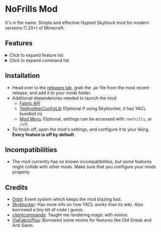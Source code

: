# NoFrills Mod

It's in the name. Simple and effective Hypixel Skyblock mod for modern versions (1.20+) of Minecraft.

## Features

<details>
<summary>Click to expand feature list</summary>

### General

- **Player**

    - **Auto Sprint**
    - **No Selfie Camera**: Prevents you from going into the front facing perspective when pressing F5.

- **Inventory**

    - **Slot Binding**: Allows you to bind your inventory slots to your hotbar slots to swap items between them with
      Shift + Left Click, similarly to NEU's slot binding on 1.8.9.
    - **Hotbar Swap**: Allows you to easily move items from your inventory to your hotbar by pressing Ctrl + Left Click.
      Essentially like pressing a number key, but much simpler.
    - **Ignore Background**: Prevents you from clicking on the glass panes which act as a background in Skyblock GUI's.
    - **Middle Click Override**: Replaces your left clicks with middle clicks in any applicable GUI, similarly to the
      Skytils feature.

- **Tooltips**

    - **Price Tooltips**: Adds the lowest available NPC, Motes, Auction House, Bazaar, and Attribute (separate
      attributes + roll) prices to item tooltips.

- **Visual**

    - **Hide Dead Mobs**: Prevents the game from rendering dead mobs, and also hides the Skyblock name tags of dead
      mobs.
    - **No Explosions**: Block explosion particles spawned by the server (such as the large explosion from Wither
      Impact).
    - **No Fire Overlay**: Prevents the on fire overlay from rendering.
    - **No Break Particles**: Prevents any broken block particles from spawning.
    - **No Boss Bar**: Prevents the bar at the top of the screen from rendering.
    - **No Loading Screen**: Removes the world loading screen that appears when switching islands.

- **Overlays**

    - **Etherwarp**: Highlights the block you're aiming at when trying to use the Ether Transmission ability.

- **Wardrobe**

    - **Wardrobe Hotkeys**: Adds number hotkeys (1-9) to the Wardrobe, letting you easily switch your armor sets. Also
      has an option to play a sound effect when using the feature.

- **Chat**

    - **Finder Options**: Adds various buttons in the chat when anyone joins your party through Party Finder, such as
      copy name and kick.
    - **Party Commands**: Adds a few commands that your party members can use, customizable.
    - **Party Waypoints**: Automatically creates temporary waypoints for coordinates sent by your party members.
    - **Global Chat Waypoints**: Automatically creates temporary waypoints for coordinates sent in global chat.

- **Viewmodel**

    - **No Haste**: Prevents Haste (and Mining Fatigue) from affecting your swing speed.
    - **Swing Speed**: Allows you to set a custom swing speed.
    - **Custom Viewmodel**: Allows you to change the position, scale and rotation of your hand.
    - **No Equip Animation**: Disables the animation of your held item moving up after it's either changed or updated.

- **Misc**

    - **Terror Fix**: Replicates the glorious sounds of pre-nerf Terror armor.

### Fixes

- **Stonk Fix**: Removes Microsoft's accidental client-side Stonking patch, letting you do secrets almost as if you were
  on 1.8.9.
- **Old Sneak**: Changes sneaking to revert to the old eye height, and to remove the smaller hitbox mechanic.
- **Anti Swim**: Prevents the modern swimming/crawling animation from activating.
- **No Pearl Cooldown**: Removes the cooldown from Ender Pearls, letting you spam them just as if you were on 1.8.9.
- **Snow Fix**: Simulates 1.8.9 collisions for snow layers, greatly reducing lag backs in areas such as the Glacite
  Tunnels.
- **No Drop Swing**: Disables the scuffed mechanic which makes you swing your hand after dropping an item.
- **Item Count Fix**: Prevents the game from hiding item counts for unstackable items. Mostly noticeable in the Bazaar
  and the Experimentation Table.
- **Riding Camera Fix**: Gets rid of the delayed/floaty camera movement while riding any entity.
- **Sneak Fix**: Fixes the ancient bug where the un-sneak animation plays twice if you do it too quickly, and fixes
  sneaking not slowing you down while inside a block.
- **Middle Click Fix**: Allows Pick Block (the middle mouse button) to work just as it does in 1.8.9.
- **Armor Stand Fix**: Prevents the game from unnecessarily ticking entity cramming on armor stand entities, which can
  improve performance.
- **Ability Place Fix** Prevents you from being able to place any Skyblock item that is a block and has a right click
  ability, such as the Spirit Sceptre or the Egglocator.
- **Efficiency Fix**: Fixes the efficiency enchant being lag and ping dependent, because Microsoft decided to no longer
  update your mining efficiency attribute client side.
- **Clear Cursor Stack**: Automatically clears your cursor from any ghost items that may appear between GUI changes.

### Events

- **Spooky Festival**
    - **Chest Alert**: Shows a title and plays a sound effect when a Party/Trick or Treat chest spawns nearby during the
      Spooky Festival.
    - **Chest Highlight**: Renders a highlight for nearby Party/Trick or Treat chests during the Spooky Festival.

- **Calendar**
    - **Exact Date**: Calculates the exact start date for every event in the Skyblock calendar.

### Solvers

- **Experimentation Table**
    - **Solve Chronomatron**
    - **Solve Ultrasequencer**
    - **Solve Superpairs**

### HUD

- **Fishing Bobber**: Element which displays the state of your fishing bobber.
- **Sea Creatures**: Element which displays the amount of alive sea creatures.
- **TPS**: Element which displays the amount of server ticks in the last second.
- **Lag Meter**: Element which warns you if the server is lagging.
- **Power**: Element which displays the Power blessing level in Dungeons.
- **Day**: Element which displays the current Minecraft day of the server you're on.
- **Ping**: Element which displays your ping, refreshing every second.

### Fishing

- **Track Cap**: Keeps track of how many sea creatures are alive, and allows you to notify yourself (and your
  party) once the cap is reached. Customizable.
- **Rare Sea Creatures**: Notify yourself (and your party) when catching any rare/profitable sea creature.
- **Apply Glow**: Applies a gold-colored glow to any nearby rare sea creature.
- **Mute Drake**: Prevents the Reindrake from blowing up your ears, because he's very loud on 1.20+.

### Dungeons

- **Starred Mob Highlight**: Renders hitboxes for every starred mob, making clearing much easier.
- **Mini Boss Highlight**: Renders hitboxes for mini bosses.
- **Solve Terminals**: Turns (most) terminals into a fish brain point-and-click minigame.
- **Fast Terminals**: Replaces your left clicks with middle clicks while in any terminal, slightly reducing the delay
  until you can click on another element.
- **Solve Devices**: Helps you solve (most) devices on F7/M7.
- **Melody Message**: Sends a message when you get the Melody terminal.
- **Key Highlight**: Draws a box over Wither/Blood Keys to make them more visible.
- **Spirit Bow Highlight**: Highlights the Spirit Bow in F4/M4.
- **Wish Reminder**: Reminds you to wish when Maxor is enraged while playing as Healer in F7/M7.
- **Leap Overlay**: Replaces the Spirit Leap/Infinileap menu with a custom version, similar to the Odin mod for 1.8.9.
- **Leap Message**: Sends a message in party chat when you leap to a teammate. Requires the Leap Overlay.
- **Blood Camp Reminder**: Reminds you to start camping in the Blood Room when playing as Mage.
- **M5 Rag Axe Reminder**: Reminds you to use your Ragnarock Axe when playing M5 as Mage.
- **Hide Mage Beam**: Prevents the Mage Beam/Staff particles from spawning, improving visibility when playing Left Click
  Mage.
- **Dragon Alert**: Notifies you when a dragon is about to spawn in M7, while also accounting for the dragon priority on
  the initial double spawn.
- **Dragon Timer**: Renders a TPS synced timer for exactly when a M7 dragon is supposed to spawn.
- **Dragon Boxes**: Renders the kill areas for every spawning/alive dragon in M7.
- **Dragon Glow**: Applies a glow effect to every spawned M7 dragon.
- **Dragon Stack**: Renders spawn waypoints for every spawning M7 dragon, showing you where to stack your Last Breath
  arrows (or Terminator arrows as Archer).
- **F6/M6 Gyro Timer**: When playing as Mage in F6/M6, renders a timer on screen for when to use your Gyrokinetic Wand
  on the Terracottas and Sadan's ultimate giant.

### Kuudra

- **Render Hitbox**: Renders a hitbox for Kuudra.
- **Render Health**: Renders Kuudra's exact health during the DPS phase.
- **Render DPS**: Renders your team's DPS during the last phase. Infernal tier only.
- **Announce Missing**: Announces in party chat if no supply spawns at either your pre, or at your next spot.
- **Announce Fresh**: Send a message when the Fresh Tools perk activates.
- **Fresh Timer**: Shows a timer for Fresh Tools.
- **Announce Drain**: Send a message when you drain your mana with an End Stone Sword.
- **Stun Waypoint**: Renders a waypoint for the easiest to break pod while you are stunning Kuudra.
- **Supply Beacons**: Renders beacons for any nearby supply crates.
- **Drop Off Beacons**: Renders beacons for every available supply drop-off point.
- **Build Beacons**: Renders beacons for every supply pile that is not built yet.

### Slayers

- **Highlight Boss**: Renders a hitbox for all of your slayer bosses.
- **Kill Timer**: Tracks how long it takes you to finish your slayer quest.
- **Inferno Demonlord**
    - **Hide Attunement Spam**: Hides the chat messages warning you about using the wrong attunement.
    - **Pillar Warning**: Displays the status (countdown, hits) of your fire pillars.
    - **Dagger Fix**: Fixes the Blaze slayer daggers switching their attunement twice when clicking on any block with
      them.
- **Riftstalker Bloodfiend**
    - **Ice Indicator**: Displays a timer on screen when the boss is about to use Twinclaws, so that you know when to
      use Holy Ice.
    - **Steak Indicator**: Displays text on screen when you're able to finish off the boss with your steak.
    - **Ichor Highlight**: Highlights the Blood Ichors spawned by your boss.
    - **Silence Mania**: Allows you to get rid of the extremely loud Mania sound effects, and optionally to replace
      them.
    - **Silence Springs**: Allows you to get rid of the buggy Killer Springs sound effects, and optionally to replace
      them.
- **Voidgloom Seraph**
    - **Hits Display**: Displays the amount of hits you must do to break the hits shield of your boss.

### Mining

- **Corpse Highlight**: Highlights every nearby corpse in the Glacite Mineshafts.
- **Ghost Vision**: Makes Ghosts way easier to see in the Dwarven Mines.
- **Better Sky Mall**: Get Sky Mall buff messages only when you're mining. Also compacts the buff message, and mentions
  the day which the buff is for, e.g. "Sky Mall Buff for Day Summer 1st"
- **Safe Pickobulus**: Prevents you from being able to use the Pickobulus mining ability on your Private Island and
  Garden.
- **Scatha Features**: Track the worm spawn cooldown, and get alerts whenever a worm spawns.

### Farming

- **Space Farmer**: Allows you to farm by holding your space bar, so that you don't have to change your keybinds
  constantly. Also has an option to lock your view while using the feature.
- **Glowing Mushroom Highlight**: Highlights every glowing mushroom while you are in the Glowing Mushroom Caves.

### Keybinds

- **Refill Pearls**: Refills your Ender Pearls (up to 16) directly from your sacks after pressing.
- **Recipe Lookup**: Easily look up the recipe for the item you are hovering over in a GUI.
- All of these keybinds are configured with Minecraft's dedicated Key Binds menu.

</details>

<details>
<summary>Click to expand command list</summary>

- **Mod Commands** (accessed under `/nofrills`, or `/nf` for short)
    - **checkUpdate**: Manually check if a new version of the mod is available for download.
    - **copyCoords**: Copy your current coordinates to your clipboard, optionally in a specific format.
    - **party**: Command for managing the `Party Commands` feature.
    - **queue**: Shortcut for the Skyblock `/joininstance` command, letting you easily start a Kuudra/Dungeon run.
    - **sendCoords**: Send your current coordinates in the chat, optionally in a specific format.
    - **settings**: Opens the settings GUI (same behavior as running `/nofrills` without any arguments).
    - **getPearls**: Same behavior as the Refill Pearls hotkey.
- **Other Commands** (not under `/nofrills`)
    - **/yeet**: instantly closes Minecraft.

</details>

## Installation

- Head over to the [releases tab](https://github.com/WhatYouThing/NoFrills/releases), grab the .jar file from the most
  recent release, and add it to your mods folder.
- Additional dependencies needed to launch the mod:
    - [Fabric API](https://modrinth.com/mod/fabric-api)
    - [YetAnotherConfigLib](https://modrinth.com/mod/yacl) (Optional if using Skyblocker, it has YACL bundled in)
    - [Mod Menu](https://modrinth.com/mod/modmenu) (Optional, settings can be accessed with `/nofrills`, or `/nf`)
- To finish off, open the mod's settings, and configure it to your liking. **Every feature is off by default**.

## Incompatibilities

- The mod currently has no known incompatibilities, but some features might collide with other mods. Make sure that
  you configure your mods properly.

## Credits

- [Orbit](https://github.com/MeteorDevelopment/orbit): Event system which keeps the mod blazing fast.
- [Skyblocker](https://github.com/SkyblockerMod/Skyblocker): Has more info on how YACL works than its wiki. Also
  borrowed a tiny bit of code I guess.
- [clientcommands](https://github.com/Earthcomputer/clientcommands): Taught me rendering magic with mixins.
- [ViaFabricPlus](https://github.com/ViaVersion/ViaFabricPlus): Borrowed some mixins for features like Old Sneak and
  Anti Swim.